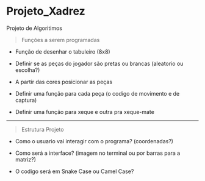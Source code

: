 # Projeto_Xadrez
 Projeto de Algoritimos

>Funções a serem programadas

- Função de desenhar o tabuleiro (8x8)

- Definir se as peças do jogador são pretas ou brancas (aleatorio ou escolha?)

- A partir das cores posicionar as peças

- Definir uma função para cada peça (o codigo de movimento e de captura)

- Definir uma função para xeque e outra pra xeque-mate

-----------------------------------------------------------------------------------
> Estrutura Projeto

- Como o usuario vai interagir com o programa? (coordenadas?)

- Como será a interface? (imagem no terminal ou por barras para a matriz?)

- O codigo será em Snake Case ou Camel Case?
